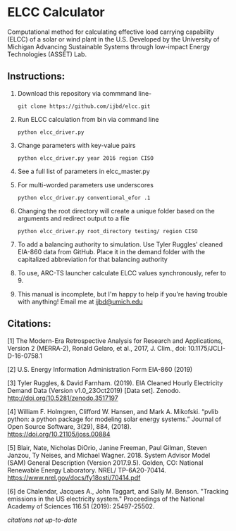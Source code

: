 ELCC Calculator
===============

Computational method for calculating effective load carrying capability (ELCC) of a solar or wind plant in the U.S. Developed by the University of Michigan Advancing Sustainable Systems through low-impact Energy Technologies (ASSET) Lab.

Instructions:
-------------

1. Download this repository via commmand line- 

    `git clone https://github.com/ijbd/elcc.git`


2. Run ELCC calculation from bin via command line

    `python elcc_driver.py`

3. Change parameters with key-value pairs

    `python elcc_driver.py year 2016 region CISO`

4. See a full list of parameters in elcc_master.py

5. For multi-worded parameters use underscores

    `python elcc_driver.py conventional_efor .1`

6. Changing the root directory will create a unique folder based on the arguments and redirect output to a file

    `python elcc_driver.py root_directory testing/ region CISO`

7. To add a balancing authority to simulation. Use Tyler Ruggles' cleaned EIA-860 data from GitHub. Place it in the demand folder with the capitalized abbreviation for that balancing authority

8. To use, ARC-TS launcher calculate ELCC values synchronously, refer to 9.

9. This manual is incomplete, but I'm happy to help if you're having trouble with anything! Email me at ijbd@umich.edu

Citations:
----------

[1] The Modern-Era Retrospective Analysis for Research and Applications, Version 2 (MERRA-2), Ronald Gelaro, et al., 2017, J. Clim., doi: 10.1175/JCLI-D-16-0758.1

[2] U.S. Energy Information Administration Form EIA-860 (2019)

[3] Tyler Ruggles, & David Farnham. (2019). EIA Cleaned Hourly Electricity Demand Data (Version v1.0_23Oct2019) [Data set]. Zenodo. http://doi.org/10.5281/zenodo.3517197

[4] William F. Holmgren, Clifford W. Hansen, and Mark A. Mikofski. “pvlib python: a python package for modeling solar energy systems.” Journal of Open Source Software, 3(29), 884, (2018). https://doi.org/10.21105/joss.00884

[5] Blair, Nate, Nicholas DiOrio, Janine Freeman, Paul Gilman, Steven Janzou, Ty Neises, and Michael Wagner. 2018. System Advisor Model (SAM) General Description (Version 2017.9.5). Golden, CO: National Renewable Energy Laboratory. NREL/ TP-6A20-70414. https://www.nrel.gov/docs/fy18osti/70414.pdf

[6] de Chalendar, Jacques A., John Taggart, and Sally M. Benson. "Tracking emissions in the US electricity system." Proceedings of the National Academy of Sciences 116.51 (2019): 25497-25502.

*citations not up-to-date*